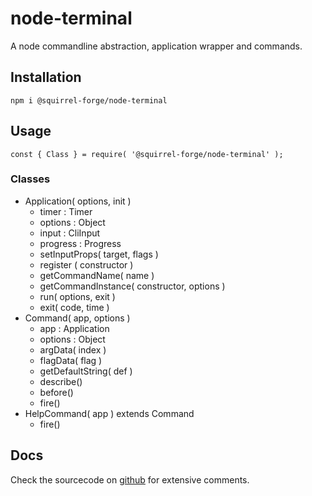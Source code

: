 # node-terminal

A node commandline abstraction, application wrapper and commands.

## Installation

```
npm i @squirrel-forge/node-terminal

```

## Usage

```
const { Class } = require( '@squirrel-forge/node-terminal' );
```

### Classes

 - Application( options, init )
   - timer : Timer
   - options : Object
   - input : CliInput
   - progress : Progress
   - setInputProps( target, flags )
   - register ( constructor )
   - getCommandName( name )
   - getCommandInstance( constructor, options )
   - run( options, exit )
   - exit( code, time )
 - Command( app, options )
   - app : Application
   - options : Object
   - argData( index )
   - flagData( flag )
   - getDefaultString( def )
   - describe()
   - before()
   - fire()
 - HelpCommand( app ) extends Command
   - fire()

## Docs

Check the sourcecode on [github](https://github.com/squirrel-forge/node-terminal) for extensive comments.
